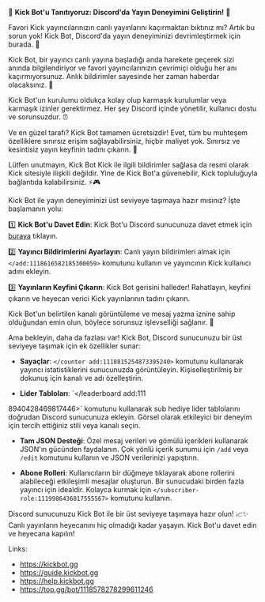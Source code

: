 🎉 **Kick Bot'u Tanıtıyoruz: Discord'da Yayın Deneyimini Geliştirin!** 🚀

Favori Kick yayıncılarınızın canlı yayınlarını kaçırmaktan bıktınız mı? Artık bu sorun yok! Kick Bot, Discord'da yayın deneyiminizi devrimleştirmek için burada. 🌟

Kick Bot, bir yayıncı canlı yayına başladığı anda harekete geçerek sizi anında bilgilendiriyor ve favori yayıncılarınızın çevrimiçi olduğu her anı kaçırmıyorsunuz. Anlık bildirimler sayesinde her zaman haberdar olacaksınız. 🔔

Kick Bot'un kurulumu oldukça kolay olup karmaşık kurulumlar veya karmaşık izinler gerektirmez. Her şey Discord içinde yönetilir, kullanıcı dostu ve sorunsuzdur. ⏰

Ve en güzel tarafı? Kick Bot tamamen ücretsizdir! Evet, tüm bu muhteşem özelliklere sınırsız erişim sağlayabilirsiniz, hiçbir maliyet yok. Sınırsız ve kesintisiz yayın keyfinin tadını çıkarın. 🎉

Lütfen unutmayın, Kick Bot Kick ile ilgili bildirimler sağlasa da resmi olarak Kick sitesiyle ilişkili değildir. Yine de Kick Bot'a güvenebilir, Kick topluluğuyla bağlantıda kalabilirsiniz. ⚡️🎮

Kick Bot ile yayın deneyiminizi üst seviyeye taşımaya hazır mısınız? İşte başlamanın yolu:

1️⃣ **Kick Bot'u Davet Edin**: Kick Bot'u Discord sunucunuza davet etmek için [buraya](https://kickbot.gg) tıklayın.

2️⃣ **Yayıncı Bildirimlerini Ayarlayın**: Canlı yayın bildirimleri almak için `</add:1118616582185300059>` komutunu kullanın ve yayıncının Kick kullanıcı adını ekleyin.

3️⃣ **Yayınların Keyfini Çıkarın**: Kick Bot gerisini halleder! Rahatlayın, keyfini çıkarın ve heyecan verici Kick yayınlarının tadını çıkarın.

Kick Bot'un belirtilen kanalı görüntüleme ve mesaj yazma iznine sahip olduğundan emin olun, böylece sorunsuz işlevselliği sağlanır. 📝

Ama bekleyin, daha da fazlası var! Kick Bot, Discord sunucunuzu bir üst seviyeye taşımak için ek özellikler sunar:

- **Sayaçlar**: `</counter add:1118815254873395240>` komutunu kullanarak yayıncı istatistiklerini sunucunuzda görüntüleyin. Kişiselleştirilmiş bir dokunuş için kanalı ve adı özelleştirin.

- **Lider Tabloları**: `</leaderboard add:111

8940428469817446>` komutunu kullanarak sub hediye lider tablolarını doğrudan Discord sunucunuza ekleyin. Görsel olarak etkileyici bir deneyim için tercih ettiğiniz stili veya kanalı seçin.

- **Tam JSON Desteği**: Özel mesaj verileri ve gömülü içerikleri kullanarak JSON'ın gücünden faydalanın. Çok yönlü içerik sunumu için `/add` veya `/edit` komutunu kullanın ve JSON verilerinizi yapıştırın.

- **Abone Rolleri**: Kullanıcıların bir düğmeye tıklayarak abone rollerini alabileceği etkileşimli mesajlar oluşturun. Bir sunucudaki birden fazla yayıncı için idealdir. Kolayca kurmak için `</subscriber-role:1119986436817555567>` komutunu kullanın.

Discord sunucunuzu Kick Bot ile bir üst seviyeye taşımaya hazır olun! 📈✨ Canlı yayınların heyecanını hiç olmadığı kadar yaşayın. Kick Bot'u davet edin ve heyecana kapılın!

Links:
- https://kickbot.gg
- https://guide.kickbot.gg
- https://help.kickbot.gg
- https://top.gg/bot/1118578278299611246
